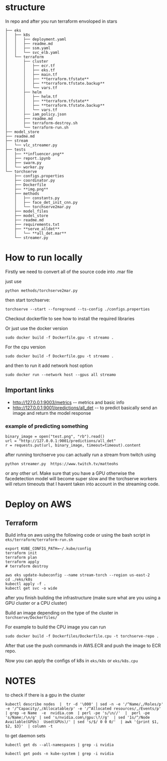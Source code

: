 # structure
In repo and after you run terraform envoloped in stars
```
├── eks
│   ├── k8s
│   │   ├── deployment.yaml
│   │   ├── readme.md
│   │   ├── ssm.yaml
│   │   └── svc_elb.yaml
│   └── terraform
│       ├── cluster
│       │   ├── ecr.tf
│       │   ├── eks.tf
│       │   ├── main.tf
│       │   ├── **terraform.tfstate**
│       │   ├── **terraform.tfstate.backup**
│       │   └── vars.tf
│       ├── helm
│       │   ├── helm.tf
│       │   ├── **terraform.tfstate**
│       │   ├── **terraform.tfstate.backup**
│       │   └── vars.tf
│       ├── iam_policy.json
│       ├── readme.md
│       ├── terraform-destroy.sh
│       └── terraform-run.sh
├── model_store
├── readme.md
├── stream
│   └── vlc_streamer.py
├── tests
│   ├── **influencer.png**
│   ├── report.ipynb
│   ├── swarm.py
│   └── worker.py
└── torchserve
    ├── configs.properties
    ├── coordinator.py
    ├── Dockerfile
    ├── **img.png**
    ├── methods
    │   ├── constants.py
    │   ├── face_det_init_cnn.py
    │   └── torchserve2mar.py
    ├── model_files
    ├── model_store
    ├── readme.md
    ├── requirements.txt
    ├── **serve_alldet**
    │   └── **all_det.mar**
    └── streamer.py

```
# How to run locally

Firstly we need to convert all of the source code into .mar file

just use 
```
python methods/torchserve2mar.py
```

then start torchserve:
```
torchserve --start --foreground --ts-config ./configs.properties
```

Checkout dockerfile to see how to install the required libraries 

Or just use the docker version

```
sudo docker build -f Dockerfile.gpu -t streamo .
```

For the cpu version
```
sudo docker build -f Dockerfile.gpu -t streamo .
```
and then to run it add network host option

```
sudo docker run --network host --gpus all streamo 
```


## Important links

- http://127.0.0.1:9003/metrics -- metrics and basic info
- http://127.0.0.1:9001/predictions/all_det -- to predict basically send an image and return the model response


### example of predicting something 

```
binary_image = open("test.png", "rb").read()
url = "http://127.0.0.1:9001/predictions/all_det"
r = requests.put(url, binary_image, timeout=timeout).content

```

after running torchserve you can actually run a stream from twitch using 

```
python streamer.py  https://www.twitch.tv/matteohs
```

or any other url. Make sure that you have a GPU otherwise the facedetection model will become super slow and the torchserve workers will return timeouts that I havent taken into account in the streaming code.

# Deploy on AWS

## Terraform

Build infra on aws using the following code or using the bash script in ```eks/terraform/terraform-run.sh```
```
export KUBE_CONFIG_PATH=~/.kube/config
terraform init
terraform plan
terraform apply
# terraform destroy
```

```
aws eks update-kubeconfig --name stream-torch --region us-east-2
cd ./eks/k8s
kubectl apply -f .
kubectl get svc -o wide
```

after you finish building the infrastructure (make sure what are you using a GPU cluster or a CPU cluster)

Build an image depending on the type of the cluster in ```torchserve/Dockerfiles/```

For example to build the CPU image you can run

```sudo docker build -f Dockerfiles/Dockerfile.cpu -t torchserve-repo . ```

After that use the push commands in AWS.ECR and push the image to ECR repo.

Now you can apply the configs of k8s in ```eks/k8s``` or ```eks/k8s.cpu```


# NOTES

to check if there is a gpu in the cluster

```
kubectl describe nodes  |  tr -d '\000' | sed -n -e '/^Name/,/Roles/p' -e '/^Capacity/,/Allocatable/p' -e '/^Allocated resources/,/Events/p'  | grep -e Name  -e  nvidia.com  | perl -pe 's/\n//'  |  perl -pe 's/Name:/\n/g' | sed 's/nvidia.com\/gpu:\?//g'  | sed '1s/^/Node Available(GPUs)  Used(GPUs)/' | sed 's/$/ 0 0 0/'  | awk '{print $1, $2, $3}'  | column -t

```


to get daemon sets

```
kubectl get ds --all-namespaces | grep -i nvidia
```

```
kubectl get pods -n kube-system | grep -i nvidia
```
